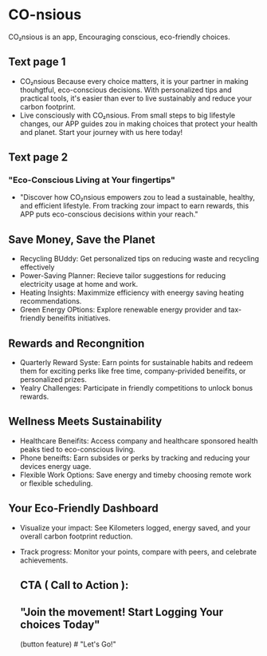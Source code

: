 # CO-nsious
CO₂nsious is an app, Encouraging conscious, eco-friendly choices.


## Text page 1
- CO₂nsious Because every choice matters, it is your partner in making thouhgtful, eco-conscious decisions. With personalized tips and practical tools, it's easier than ever to live sustainably and reduce your carbon footprint.
- Live consciously with CO₂nsious. From small steps to big lifestyle changes, our APP guides zou in making choices that protect your health and planet. Start your journey with us here today!

## Text page 2
### "Eco-Conscious Living at Your fingertips"
- "Discover how CO₂nsious empowers zou to lead a sustainable, healthy, and efficient lifestyle. From tracking zour impact to earn rewards, this APP puts eco-conscious decisions within your reach."

## Save Money, Save the Planet

- Recycling BUddy: Get personalized tips on reducing waste and recycling effectively
- Power-Saving Planner: Recieve tailor suggestions for reducing electricity usage at home and work.
- Heating Insights: Maximmize efficiency with eneergy saving heating recommendations.
- Green Energy OPtions: Explore renewable energy provider and tax-friendly beneifits initiatives.

## Rewards and Recongnition

- Quarterly Reward Syste: Earn points for sustainable habits and redeem them for exciting perks like free time, company-privided beneifits, or personalized prizes.
- Yealry Challenges: Participate in friendly competitions to unlock bonus rewards.

## Wellness Meets Sustainability

- Healthcare Beneifits: Access company and healthcare sponsored health peaks tied to eco-conscious living.
- Phone beneifts: Earn subsides or perks by tracking and reducing your devices energy uage.
- Flexible Work Options: Save energy and timeby choosing remote work or flexible scheduling.

## Your Eco-Friendly Dashboard

- Visualize your impact: See Kilometers logged, energy saved, and your overall carbon footprint reduction.
- Track progress: Monitor your points, compare with peers, and celebrate achievements.

  ## CTA ( Call to Action ):

  ## "Join the movement! Start Logging Your choices Today"

  (button feature) # "Let's Go!"








